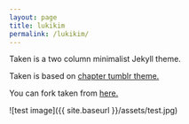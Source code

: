 ```yaml
---
layout: page
title: lukikim
permalink: /lukikim/
---
```


Taken is a two column minimalist Jekyll theme.

Taken is based on [chapter tumblr theme.](http://theme-chapter.tumblr.com/)

You can fork taken from [here.](https://github.com/vfalanis/taken)

![test image]({{ site.baseurl }}/assets/test.jpg)
